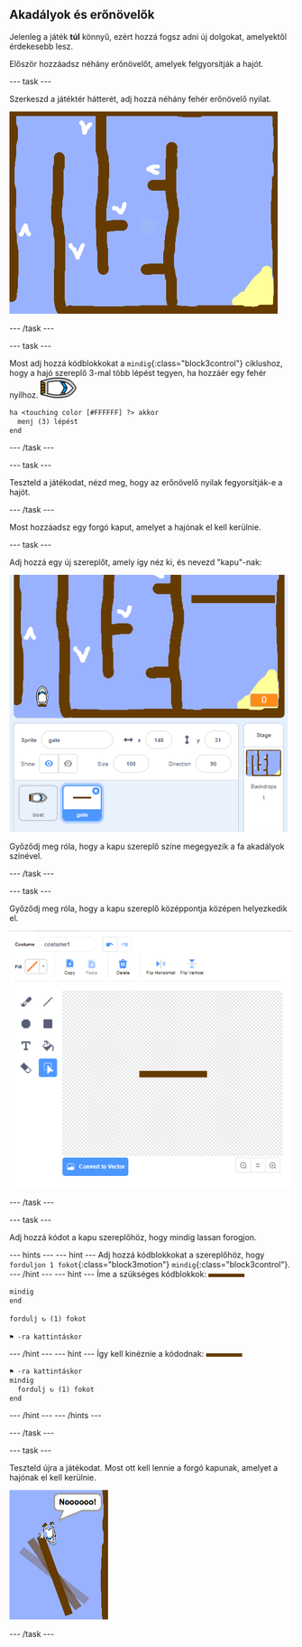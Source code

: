 ## Akadályok és erőnövelők

Jelenleg a játék **túl** könnyű, ezért hozzá fogsz adni új dolgokat, amelyektől érdekesebb lesz.

Először hozzáadsz néhány erőnövelőt, amelyek felgyorsítják a hajót.

\--- task \---

Szerkeszd a játéktér hátterét, adj hozzá néhány fehér erőnövelő nyilat.

![képernyőkép](images/boat-boost.png)

\--- /task \---

\--- task \---

Most adj hozzá kódblokkokat a `mindig`{:class="block3control"} ciklushoz, hogy a hajó szereplő 3-mal több lépést tegyen, ha hozzáér egy fehér nyílhoz. ![hajó szereplő](images/boat_resize.png)

```blocks3
ha <touching color [#FFFFFF] ?> akkor 
  menj (3) lépést
end
```

\--- /task \---

\--- task \---

Teszteld a játékodat, nézd meg, hogy az erőnövelő nyilak fegyorsítják-e a hajót.

\--- /task \---

Most hozzáadsz egy forgó kaput, amelyet a hajónak el kell kerülnie.

\--- task \---

Adj hozzá egy új szereplőt, amely így néz ki, és nevezd "kapu"-nak:

![képernyőkép](images/boat-gate.png)

Győződj meg róla, hogy a kapu szereplő színe megegyezik a fa akadályok színével.

\--- /task \---

\--- task \---

Győződj meg róla, hogy a kapu szereplő középpontja középen helyezkedik el.

![képernyőkép](images/boat-center.png)

\--- /task \---

\--- task \---

Adj hozzá kódot a kapu szereplőhöz, hogy mindig lassan forogjon.

\--- hints \--- \--- hint \--- Adj hozzá kódblokkokat a szereplőhöz, hogy `forduljon 1 fokot`{:class="block3motion"} `mindig`{:class="block3control"}. \--- /hint \--- \--- hint \--- Íme a szükséges kódblokkok: ![kapu](images/gate.png)

```blocks3
mindig
end

fordulj ↻ (1) fokot

⚑ -ra kattintáskor
```

\--- /hint \--- \--- hint \--- Így kell kinéznie a kódodnak: ![kapu](images/gate.png)

```blocks3
⚑ -ra kattintáskor
mindig 
  fordulj ↻ (1) fokot
end
```

\--- /hint \--- \--- /hints \---

\--- /task \---

\--- task \---

Teszteld újra a játékodat. Most ott kell lennie a forgó kapunak, amelyet a hajónak el kell kerülnie.

![képernyőkép](images/boat-gate-test.png)

\--- /task \---